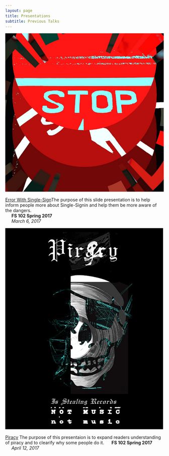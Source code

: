 ```yaml
---
layout: page
title: Presentations
subtitle: Previous Talks
---
```

<a herf="http://rawgit.com/Murph45/fs102Spring2017-Error-with-single-sign-in-Murph45-/master/seke2015_panel_forpdf0.html#/"><img src="/img/20761160344_f3e6fb5223_c.jpg" alt=""></a>    

[Error With Single-Sign](https://rawgit.com/Murph45/fs102Spring2017-Error-with-single-sign-in-Murph45-/master/seke2015_panel_forpdf0.html)The purpose of this slide presentation is to help inform people more about  Single-Signin  and help them be more aware of the dangers.  
&nbsp;&nbsp;&nbsp;&nbsp;&nbsp;**FS 102 Spring 2017**        
&nbsp;&nbsp;&nbsp;&nbsp;&nbsp;*March 6, 2017*

<a herf="https://cdn.rawgit.com/Murph45/fs102Spring2017-presentation2-Murph45/3ee48c6f/seke2015_panel.html#/"><img src="/img/4363849885_75fd743f16_z.jpg" alt=""></a>



[Piracy](https://cdn.rawgit.com/Murph45/fs102Spring2017-presentation2-Murph45/3ee48c6f/seke2015_panel.html) The purpose of this presentaion is to expand readers understanding of piracy and to clearify why some people do it.
&nbsp;&nbsp;&nbsp;&nbsp;&nbsp;**FS 102 Spring 2017**        
&nbsp;&nbsp;&nbsp;&nbsp;&nbsp;*April 12, 2017*
